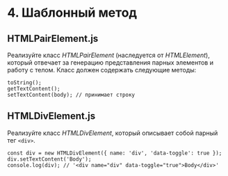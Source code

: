 # 4. Шаблонный метод

## HTMLPairElement.js

Реализуйте класс *HTMLPairElement* (наследуется от *HTMLElement*), который отвечает за генерацию представления парных элементов и работу с телом. Класс должен содержать следующие методы:
```
toString();
getTextContent();
setTextContent(body); // принимает строку
```

## HTMLDivElement.js

Реализуйте класс *HTMLDivElement*, который описывает собой парный тег `<div>`.
```
const div = new HTMLDivElement({ name: 'div', 'data-toggle': true });
div.setTextContent('Body');
console.log(div); // '<div name="div" data-toggle="true">Body</div>'
```
